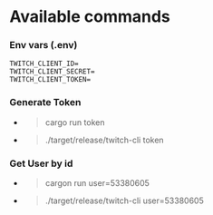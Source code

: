 # Available commands

### Env vars (.env)
    TWITCH_CLIENT_ID=
    TWITCH_CLIENT_SECRET=
    TWITCH_CLIENT_TOKEN=

### Generate Token
- > cargo run token
- > ./target/release/twitch-cli token

### Get User by id
- > cargon run user=53380605
- > ./target/release/twitch-cli user=53380605